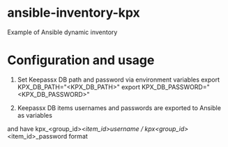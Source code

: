ansible-inventory-kpx
=================
Example of Ansible dynamic inventory

Configuration and usage
=================
1. Set Keepassx DB path and password via environment variables
export KPX_DB_PATH="<KPX_DB_PATH>"
export KPX_DB_PASSWORD="<KPX_DB_PASSWORD>"

2. Keepassx DB items usernames and passwords are exported to Ansible as variables 

and have kpx_<group_id>_<item_id>_username / kpx_<group_id>_<item_id>_password format
